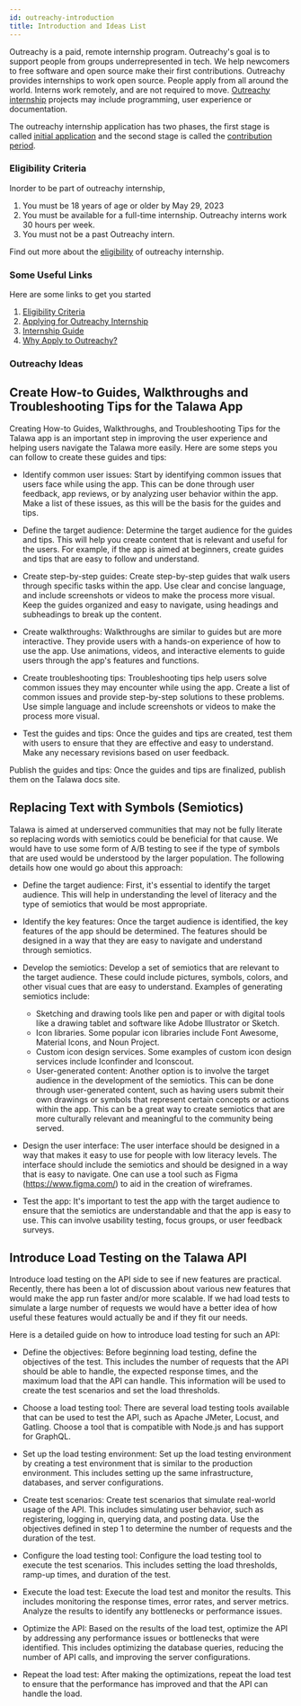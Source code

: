 ```yaml
---
id: outreachy-introduction
title: Introduction and Ideas List
---
```


Outreachy is a paid, remote internship program. Outreachy's goal is to support people from groups underrepresented in tech. We help newcomers to free software and open source make their first contributions.
Outreachy provides internships to work open source. People apply from all around the world. Interns work remotely, and are not required to move. [Outreachy internship](https://www.outreachy.org/) projects may include programming, user experience or documentation.

The outreachy internship application has two phases, the first stage is called [initial application](https://www.outreachy.org/docs/applicant/#initial-application) and the second stage is called the [contribution period](https://www.outreachy.org/docs/applicant/#application-prep). 

### Eligibility Criteria

Inorder to be part of outreachy internship,

1. You must be 18 years of age or older by May 29, 2023
1. You must be available for a full-time internship. Outreachy interns work 30 hours per week.
1. You must not be a past Outreachy intern.

Find out more about the [eligibility](https://www.outreachy.org/docs/applicant/) of outreachy internship.

### Some Useful Links

Here are some links to get you started 
1. [Eligibility Criteria](https://www.outreachy.org/docs/applicant/#eligibility)
1. [Applying for Outreachy Internship](https://www.outreachy.org/apply/)
1. [Internship Guide](https://www.outreachy.org/docs/internship/)
1. [Why Apply to Outreachy?](https://www.outreachy.org/apply/)

### Outreachy Ideas

## Create How-to Guides, Walkthroughs and Troubleshooting Tips for the Talawa App

Creating How-to Guides, Walkthroughs, and Troubleshooting Tips for the Talawa app is an important step in improving the user experience and helping users navigate the Talawa more easily. Here are some steps you can follow to create these guides and tips:

- Identify common user issues: Start by identifying common issues that users face while using the app. This can be done through user feedback, app reviews, or by analyzing user behavior within the app. Make a list of these issues, as this will be the basis for the guides and tips.

- Define the target audience: Determine the target audience for the guides and tips. This will help you create content that is relevant and useful for the users. For example, if the app is aimed at beginners, create guides and tips that are easy to follow and understand.

- Create step-by-step guides: Create step-by-step guides that walk users through specific tasks within the app. Use clear and concise language, and include screenshots or videos to make the process more visual. Keep the guides organized and easy to navigate, using headings and subheadings to break up the content.

- Create walkthroughs: Walkthroughs are similar to guides but are more interactive. They provide users with a hands-on experience of how to use the app. Use animations, videos, and interactive elements to guide users through the app's features and functions.

- Create troubleshooting tips: Troubleshooting tips help users solve common issues they may encounter while using the app. Create a list of common issues and provide step-by-step solutions to these problems. Use simple language and include screenshots or videos to make the process more visual.

- Test the guides and tips: Once the guides and tips are created, test them with users to ensure that they are effective and easy to understand. Make any necessary revisions based on user feedback.

Publish the guides and tips: Once the guides and tips are finalized, publish them on the Talawa docs site. 

## Replacing Text with Symbols (Semiotics)

Talawa is aimed at underserved communities that may not be fully literate so replacing words with semiotics could be beneficial for that cause. We would have to use some form of A/B testing to see if the type of symbols that are used would be understood by the larger population. The following details how one would go about this approach:


- Define the target audience: First, it's essential to identify the target audience. This will help in understanding the level of literacy and the type of semiotics that would be most appropriate.

- Identify the key features: Once the target audience is identified, the key features of the app should be determined. The features should be designed in a way that they are easy to navigate and understand through semiotics.

- Develop the semiotics: Develop a set of semiotics that are relevant to the target audience. These could include pictures, symbols, colors, and other visual cues that are easy to understand. Examples of generating semiotics include: 
    - Sketching and drawing tools like pen and paper or with digital tools like a drawing tablet and software like Adobe Illustrator or Sketch.
    - Icon libraries. Some popular icon libraries include Font Awesome, Material Icons, and Noun Project.
    - Custom icon design services. Some examples of custom icon design services include Iconfinder and Iconscout.
    - User-generated content: Another option is to involve the target audience in the development of the semiotics. This can be done through user-generated content, such as having users submit their own drawings or symbols that represent certain concepts or actions within the app. This can be a great way to create semiotics that are more culturally relevant and meaningful to the community being served.

- Design the user interface: The user interface should be designed in a way that makes it easy to use for people with low literacy levels. The interface should include the semiotics and should be designed in a way that is easy to navigate. One can use a tool such as Figma (https://www.figma.com/) to aid in the creation of wireframes. 

- Test the app: It's important to test the app with the target audience to ensure that the semiotics are understandable and that the app is easy to use. This can involve usability testing, focus groups, or user feedback surveys.

## Introduce Load Testing on the Talawa API

Introduce load testing on the API side to see if new features are practical. Recently, there has been a lot of discussion about various new features that would make the app run faster and/or more scalable. If we had load tests to simulate a large number of requests we would have a better idea of how useful these features would actually be and if they fit our needs.

Here is a detailed guide on how to introduce load testing for such an API:

- Define the objectives: Before beginning load testing, define the objectives of the test. This includes the number of requests that the API should be able to handle, the expected response times, and the maximum load that the API can handle. This information will be used to create the test scenarios and set the load thresholds.

- Choose a load testing tool: There are several load testing tools available that can be used to test the API, such as Apache JMeter, Locust, and Gatling. Choose a tool that is compatible with Node.js and has support for GraphQL.

- Set up the load testing environment: Set up the load testing environment by creating a test environment that is similar to the production environment. This includes setting up the same infrastructure, databases, and server configurations.

- Create test scenarios: Create test scenarios that simulate real-world usage of the API. This includes simulating user behavior, such as registering, logging in, querying data, and posting data. Use the objectives defined in step 1 to determine the number of requests and the duration of the test.

- Configure the load testing tool: Configure the load testing tool to execute the test scenarios. This includes setting the load thresholds, ramp-up times, and duration of the test.

- Execute the load test: Execute the load test and monitor the results. This includes monitoring the response times, error rates, and server metrics. Analyze the results to identify any bottlenecks or performance issues.

- Optimize the API: Based on the results of the load test, optimize the API by addressing any performance issues or bottlenecks that were identified. This includes optimizing the database queries, reducing the number of API calls, and improving the server configurations.

- Repeat the load test: After making the optimizations, repeat the load test to ensure that the performance has improved and that the API can handle the load.
